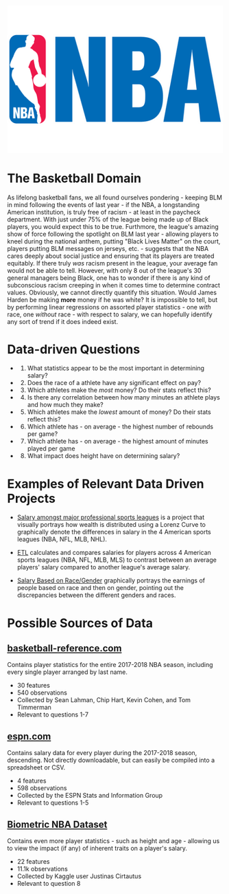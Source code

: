 ![NBA Logo](nba.png)


# The Basketball Domain

As lifelong basketball fans, we all found ourselves pondering - keeping BLM in mind following the events of last year - if the NBA, a longstanding American institution, is truly free of racism - at least in the paycheck department. With just under 75% of the league being made up of Black players, you would expect this to be true. Furthmore, the league's amazing show of force following the spotlight on BLM last year - allowing players to kneel during the national anthem, putting "Black Lives Matter" on the court, players putting BLM messages on jerseys, etc. - suggests that the NBA cares deeply about social justice and ensuring that its players are treated equitably. If there truly _was_ racism present in the league, your average fan would not be able to tell. However, with only 8 out of the league's 30 general managers being Black, one has to wonder if there is any kind of subconscious racism creeping in when it comes time to determine contract values. Obviously, we cannot directly quantify this situation. Would James Harden be making **more** money if he was white? It is impossible to tell, but by performing linear regressions on assorted player statistics - one _with_ race, one _without_ race -  with respect to salary, we can hopefully identify any sort of trend if it does indeed exist.


# Data-driven Questions

- 1. What statistics appear to be the most important in determining salary?
- 2. Does the race of a athlete have any significant effect on pay?
- 3. Which athletes make the _most_ money? Do their stats reflect this?
- 4. Is there any correlation between how many minutes an athlete plays and how much they make?
- 5. Which athletes make the _lowest_ amount of money? Do their stats reflect this?
- 6. Which athlete has - on average - the highest number of rebounds per game?
- 7. Which athlete has - on average - the highest amount of minutes played per game
- 8. What impact does height have on determining salary?


# Examples of Relevant Data Driven Projects

- [Salary amongst major professional sports leagues](https://github.com/NateLeeP/salary_distribution_project) is a project that visually portrays how wealth is distributed using a Lorenz Curve to graphically denote the differences in salary in the 4 American sports leagues (NBA, NFL, MLB, NHL).

- [ETL](https://github.com/vgalst/ETL-Project) calculates and compares salaries for players across 4 American sports leagues (NBA, NFL, MLB, MLS) to contrast between an average players' salary compared to another league's average salary.

- [Salary Based on Race/Gender](https://github.com/ShivRajendran/ggplots--Salary-based-on-Race-Gender) graphically portrays the earnings of people based on race and then on gender, pointing out the discrepancies between the different genders and races.


# Possible Sources of Data

## [basketball-reference.com](https://www.basketball-reference.com/leagues/NBA_2018_per_game.html)

Contains player statistics for the entire 2017-2018 NBA season, including every single player arranged by last name.

- 30 features
- 540 observations
- Collected by Sean Lahman, Chip Hart, Kevin Cohen, and Tom Timmerman
- Relevant to questions 1-7

## [espn.com](http://www.espn.com/nba/salaries)

Contains salary data for every player during the 2017-2018 season, descending. Not directly downloadable, but can easily be compiled into a spreadsheet or CSV.

- 4 features
- 598 observations
- Collected by the ESPN Stats and Information Group
- Relevant to questions 1-5

## [Biometric NBA Dataset](https://www.kaggle.com/justinas/nba-players-data)

Contains even more player statistics - such as height and age - allowing us to view the impact (if any) of inherent traits on a player's salary.

- 22 features
- 11.1k observations
- Collected by Kaggle user Justinas Cirtautus
- Relevant to question 8
